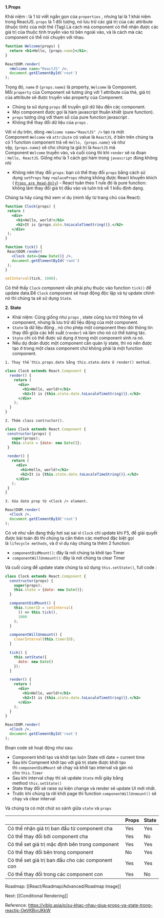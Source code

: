 
**1.Props**

Khái niệm : là 1 từ viết ngắn gọn của `properties` , nhưng lại là 1 khái niệm trong ReactJS. `props` là 1 đối tượng, nó lưu trữ các giá trị của các attribute (thuộc tính) của một thẻ (Tag).Là cách mà component có thể nhận được các giá trị của thuộc tính truyền vào từ bên ngoài vào, và là cách mà các component có thể nói chuyện với nhau.

```jsx
function Welcome(props) {
  return <h1>Hello, {props.name}</h1>;
}

ReactDOM.render(
  <Welcome name="ReactJS" />,
  document.getElementById('root')
);

```


Trong đó, `name` ở `{props.name}` là property, `Welcome` là Component. Mỗi `property` của Component sẽ tương ứng với 1 attribute của thẻ, giá trị của attribute sẽ được truyền vào property của Component.

-   Chúng ta sử dụng `props` để truyền gửi dữ liệu đến các component.
-   Mọi component được gọi là hàm javascript thuần khiết (pure function).
-   `props` tương ứng với tham số của pure function javascript .
-   Không thể thay đổi dữ liệu của `props` .

Với ví dụ trên, dòng `<Welcome name="ReactJS" />` tạo ra một Component `Welcome` và `attribute` có value là `ReactJS`, ở bên trên chúng ta có 1 function component trả về `Hello, {props.name}` và như vậy, `{props.name}` sẽ cho chúng ta giá trị là `ReactJS` mà Component `Welcome` truyền vào, và cuối cùng thì khi `render` sẽ ra đoạn : `Hello, ReactJS`. Giống như là 1 cách gọi hàm trong `javascript` đúng không nhỉ

-   Không nên thay đổi `props`: bạn có thể thay đổi `props` bằng cách sử dụng `setProps` hay `replaceProps` nhưng không được React khuyến khích ( [`Props are Read-Only`](https://reactjs.org/docs/components-and-props.html#props-are-read-only)) - React tuân theo 1 rule đó là pure function: không làm thay đổi giá trị đầu vào và luôn trả về 1 kiểu định dạng.


Chúng ta hãy cùng thử xem ví dụ (mình lấy từ trang chủ của React):

```jsx
function Clock(props) {
 return (
   <div>
     <h1>Hello, world!</h1>
     <h2>It is {props.date.toLocaleTimeString()}.</h2>
   </div>
 );
}

function tick() {
 ReactDOM.render(
   <Clock date={new Date()} />,
   document.getElementById('root')
 );
}

setInterval(tick, 1000);

```

Có thể thấy `Clock` component vẫn phải phụ thuộc vào function `tick()` để update data.Để `Clock` component sẽ hoạt động độc lập và tự update chính nó thì chúng ta sẽ sử dụng `State`.

**2. State**

-   Khái niệm: Cũng giống như `props` , state cũng lưu trữ thông tin về component, nhưng là lưu trữ dữ liệu động của một component.
-   `State` là dữ liệu động , nó cho phép một component theo dõi thông tin thay đổi giữa các kết xuất (`render`) và làm cho nó có thể tương tác.
-   `State` chỉ có thể được sử dụng ở trong một component sinh ra nó.
-   Nếu dự đoán được một component cần quản lý state, thì nó nên được tạo ở trong một class component chứ không phải là một function component.

`1. Thay thế this.props.date bằng this.state.date ở render() method.`

```jsx
class Clock extends React.Component {
  render() {
    return (
      <div>
        <h1>Hello, world!</h1>
        <h2>It is {this.state.date.toLocaleTimeString()}.</h2>
      </div>
    );
  }
}
```

`2. Thêm class contructor().`

```jsx
class Clock extends React.Component {
 constructor(props) {
   super(props);
   this.state = {date: new Date()};
 }

 render() {
   return (
     <div>
       <h1>Hello, world!</h1>
       <h2>It is {this.state.date.toLocaleTimeString()}.</h2>
     </div>
   );
 }
}

```

`3. Xóa date prop từ <Clock /> element.`

```jsx
ReactDOM.render(
  <Clock />,
  document.getElementById('root')
);
```


Có vẻ như vẫn đang thấy hơi sai sai vì `Clock` chỉ update khi F5, để giải quyết được bài toán đó thì chúng ta cần thêm các method đặc biệt gọi là `lifecycle methods`, và ở ví dụ này chúng ta thêm 2 function:

-   `componentDidMount()`: đây là nơi chúng ta khởi tạo Timer
-   `componentWillUnmount()`: đây là nơi chúng ta clear Timer

Và cuối cùng để update state chúng ta sử dụng `this.setState()`, full code :

```jsx
class Clock extends React.Component {
  constructor(props) {
    super(props);
    this.state = {date: new Date()};
  }

  componentDidMount() {
    this.timerID = setInterval(
      () => this.tick(),
      1000
    );
  }

  componentWillUnmount() {
    clearInterval(this.timerID);
  }

  tick() {
    this.setState({
      date: new Date()
    });
  }

  render() {
    return (
      <div>
        <h1>Hello, world!</h1>
        <h2>It is {this.state.date.toLocaleTimeString()}.</h2>
      </div>
    );
  }
}

ReactDOM.render(
  <Clock />,
  document.getElementById('root')
);

```

Đoạn code sẽ hoạt động như sau:

-   Component khởi tạo và khởi tạo luôn State với date = current time
-   Sau khi Compnent khởi tạo với giá trị state được khởi tạo thì `componentDidMount` sẽ chạy và khởi tạo interval và gán nó cho `this.Timer`
-   Sau khi interval chạy thì sẽ update `State` mỗi giây bằng method `this.setState()`
-   State thay đổi sẽ raise sự kiện change và render sẽ update UI mới nhất.
-   Trước khi chúng ta rời khởi page thì function `componentWillUnmount()` sẽ chạy và clear interval

Và chúng ta có một chút so sánh giữa `state` và `props`

|                                                  	| Props 	| State 	|
|--------------------------------------------------	|-------	|-------	|
| Có thể nhận giá trị ban đầu từ component cha     	| Yes   	| Yes   	|
| Có thể thay đổi bởi component cha                	| Yes   	| No    	|
| Có thể set giá trị mặc định bên trong component  	| Yes   	| Yes   	|
| Có thể thay đổi bên trong component              	| No    	| Yes   	|
| Có thể set giá trị ban đầu cho các component con 	| Yes   	| Yes   	|
| Có thể thay đổi trong các component con          	| Yes   	| No    	|


Roadmap: [[React/Roadmap/Advanced/Roadmap Image]]

Next: [[Conditional Rendering]]

Reference: https://viblo.asia/p/su-khac-nhau-giua-props-va-state-trong-reactjs-OeVKBvrJKkW
